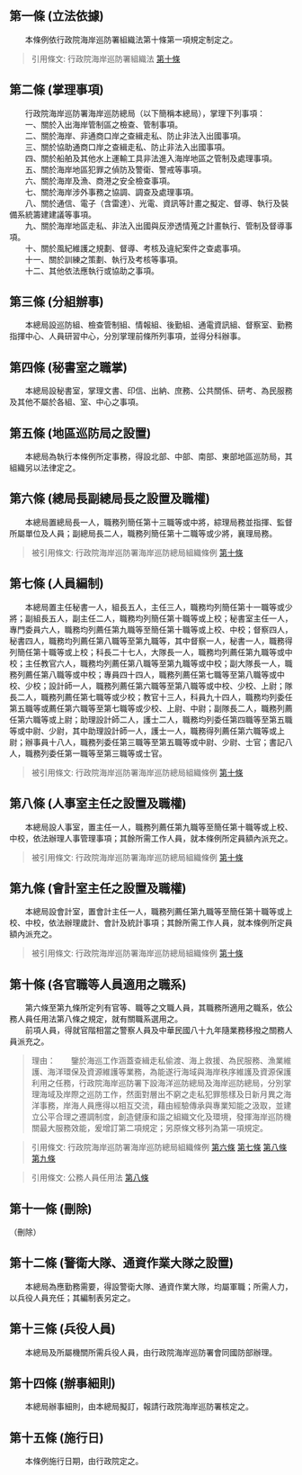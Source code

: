 第一條 (立法依據)
-----------------
　　本條例依行政院海岸巡防署組織法第十條第一項規定制定之。  
> 引用條文: 行政院海岸巡防署組織法 [第十條](1215#第十條-海洋暨海岸巡防總局之設置)



第二條 (掌理事項)
-----------------
　　行政院海岸巡防署海岸巡防總局（以下簡稱本總局），掌理下列事項：  
　　一、關於入出海岸管制區之檢查、管制事項。  
　　二、關於海岸、非通商口岸之查緝走私、防止非法入出國事項。  
　　三、關於協助通商口岸之查緝走私、防止非法入出國事項。  
　　四、關於船舶及其他水上運輸工具非法進入海岸地區之管制及處理事項。  
　　五、關於海岸地區犯罪之偵防及警衛、警戒等事項。  
　　六、關於海岸及漁、商港之安全檢查事項。  
　　七、關於海岸涉外事務之協調、調查及處理事項。  
　　八、關於通信、電子（含雷達）、光電、資訊等計畫之擬定、督導、執行及裝備系統籌建建議等事項。  
　　九、關於海岸地區走私、非法入出國與反滲透情蒐之計畫執行、管制及督導事項。  
　　十、關於風紀維護之規劃、督導、考核及違紀案件之查處事項。  
　　十一、關於訓練之策劃、執行及考核等事項。  
　　十二、其他依法應執行或協助之事項。  


第三條 (分組辦事)
-----------------
　　本總局設巡防組、檢查管制組、情報組、後勤組、通電資訊組、督察室、勤務指揮中心、人員研習中心，分別掌理前條所列事項，並得分科辦事。  


第四條 (秘書室之職掌)
---------------------
　　本總局設秘書室，掌理文書、印信、出納、庶務、公共關係、研考、為民服務及其他不屬於各組、室、中心之事項。  


第五條 (地區巡防局之設置)
-------------------------
　　本總局為執行本條例所定事務，得設北部、中部、南部、東部地區巡防局，其組織另以法律定之。  


第六條 (總局長副總局長之設置及職權)
-----------------------------------
　　本總局置總局長一人，職務列簡任第十三職等或中將，綜理局務並指揮、監督所屬單位及人員；副總局長二人，職務列簡任第十二職等或少將，襄理局務。  
> 被引用條文: 行政院海岸巡防署海岸巡防總局組織條例 [第十條](1281#第十條-各官職等人員適用之職系)



第七條 (人員編制)
-----------------
　　本總局置主任秘書一人，組長五人，主任三人，職務均列簡任第十一職等或少將；副組長五人，副主任二人，職務均列簡任第十職等或上校；秘書室主任一人，專門委員六人，職務均列薦任第九職等至簡任第十職等或上校、中校；督察四人，秘書四人，職務均列薦任第八職等至第九職等，其中督察一人，秘書一人，職務得列簡任第十職等或上校；科長二十七人，大隊長一人，職務均列薦任第九職等或中校；主任教官六人，職務均列薦任第八職等至第九職等或中校；副大隊長一人，職務列薦任第八職等或中校；專員四十四人，職務列薦任第七職等至第八職等或中校、少校；設計師一人，職務列薦任第六職等至第八職等或中校、少校、上尉；隊長二人，職務列薦任第七職等或少校；教官十三人，科員九十四人，職務均列委任第五職等或薦任第六職等至第七職等或少校、上尉、中尉；副隊長二人，職務列薦任第六職等或上尉；助理設計師二人，護士二人，職務均列委任第四職等至第五職等或中尉、少尉，其中助理設計師一人，護士一人，職務得列薦任第六職等或上尉；辦事員十八人，職務列委任第三職等至第五職等或中尉、少尉、士官；書記八人，職務列委任第一職等至第三職等或士官。  
> 被引用條文: 行政院海岸巡防署海岸巡防總局組織條例 [第十條](1281#第十條-各官職等人員適用之職系)



第八條 (人事室主任之設置及職權)
-------------------------------
　　本總局設人事室，置主任一人，職務列薦任第九職等至簡任第十職等或上校、中校，依法辦理人事管理事項；其餘所需工作人員，就本條例所定員額內派充之。  
> 被引用條文: 行政院海岸巡防署海岸巡防總局組織條例 [第十條](1281#第十條-各官職等人員適用之職系)



第九條 (會計室主任之設置及職權)
-------------------------------
　　本總局設會計室，置會計主任一人，職務列薦任第九職等至簡任第十職等或上校、中校，依法辦理歲計、會計及統計事項；其餘所需工作人員，就本條例所定員額內派充之。  
> 被引用條文: 行政院海岸巡防署海岸巡防總局組織條例 [第十條](1281#第十條-各官職等人員適用之職系)



第十條 (各官職等人員適用之職系)
-------------------------------
　　第六條至第九條所定列有官等、職等之文職人員，其職務所適用之職系，依公務人員任用法第八條之規定，就有關職系選用之。  
　　前項人員，得就官階相當之警察人員及中華民國八十九年隨業務移撥之關務人員派充之。  
> 理由：　　鑒於海巡工作涵蓋查緝走私偷渡、海上救援、為民服務、漁業維護、海洋環保及資源維護等業務，為能遂行海域與海岸秩序維護及資源保護利用之任務，行政院海岸巡防署下設海洋巡防總局及海岸巡防總局，分別掌理海域及岸際之巡防工作，然面對層出不窮之走私犯罪態樣及日新月異之海洋事務，岸海人員應得以相互交流，藉由經驗傳承與專業知能之汲取，並建立公平合理之遷調制度，創造健康和諧之組織文化及環境，發揮海岸巡防機關最大服務效能，爰增訂第二項規定；另原條文移列為第一項規定。

> 引用條文: 行政院海岸巡防署海岸巡防總局組織條例 [第六條](1281#第六條-總局長副總局長之設置及職權) [第七條](1281#第七條-人員編制) [第八條](1281#第八條-人事室主任之設置及職權) [第九條](1281#第九條-會計室主任之設置及職權)

> 引用條文: 公務人員任用法 [第八條](4617#第八條-職系說明書)



第十一條 (刪除)
---------------
（刪除）  


第十二條 (警衛大隊、通資作業大隊之設置)
---------------------------------------
　　本總局為應勤務需要，得設警衛大隊、通資作業大隊，均屬軍職；所需人力，以兵役人員充任；其編制表另定之。  


第十三條 (兵役人員)
-------------------
　　本總局及所屬機關所需兵役人員，由行政院海岸巡防署會同國防部辦理。  


第十四條 (辦事細則)
-------------------
　　本總局辦事細則，由本總局擬訂，報請行政院海岸巡防署核定之。  


第十五條 (施行日)
-----------------
　　本條例施行日期，由行政院定之。